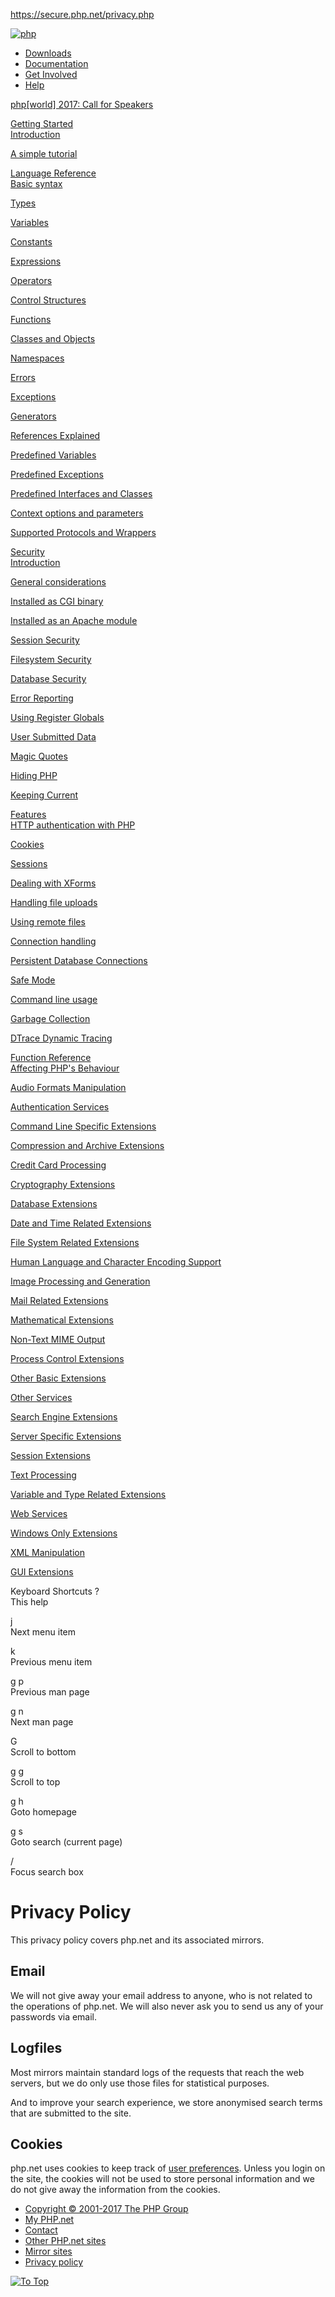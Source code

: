 https://secure.php.net/privacy.php

<a href="https://php.net/" class="brand"><img src="https://php.net/images/logos/php-logo.svg" alt="php" /></a>

-   [Downloads](https://php.net/downloads)
-   [Documentation](https://php.net/docs.php)
-   [Get Involved](https://php.net/get-involved)
-   [Help](https://php.net/support)

[php\[world\] 2017: Call for Speakers](https://php.net/conferences/index.php#id2017-05-16-1)

[Getting Started](https://php.net/manual/en/getting-started.php)  
[Introduction](https://php.net/manual/en/introduction.php)

[A simple tutorial](https://php.net/manual/en/tutorial.php)

[Language Reference](https://php.net/manual/en/langref.php)  
[Basic syntax](https://php.net/manual/en/language.basic-syntax.php)

[Types](https://php.net/manual/en/language.types.php)

[Variables](https://php.net/manual/en/language.variables.php)

[Constants](https://php.net/manual/en/language.constants.php)

[Expressions](https://php.net/manual/en/language.expressions.php)

[Operators](https://php.net/manual/en/language.operators.php)

[Control Structures](https://php.net/manual/en/language.control-structures.php)

[Functions](https://php.net/manual/en/language.functions.php)

[Classes and Objects](https://php.net/manual/en/language.oop5.php)

[Namespaces](https://php.net/manual/en/language.namespaces.php)

[Errors](https://php.net/manual/en/language.errors.php)

[Exceptions](https://php.net/manual/en/language.exceptions.php)

[Generators](https://php.net/manual/en/language.generators.php)

[References Explained](https://php.net/manual/en/language.references.php)

[Predefined Variables](https://php.net/manual/en/reserved.variables.php)

[Predefined Exceptions](https://php.net/manual/en/reserved.exceptions.php)

[Predefined Interfaces and Classes](https://php.net/manual/en/reserved.interfaces.php)

[Context options and parameters](https://php.net/manual/en/context.php)

[Supported Protocols and Wrappers](https://php.net/manual/en/wrappers.php)

<!-- -->

[Security](https://php.net/manual/en/security.php)  
[Introduction](https://php.net/manual/en/security.intro.php)

[General considerations](https://php.net/manual/en/security.general.php)

[Installed as CGI binary](https://php.net/manual/en/security.cgi-bin.php)

[Installed as an Apache module](https://php.net/manual/en/security.apache.php)

[Session Security](https://php.net/manual/en/security.sessions.php)

[Filesystem Security](https://php.net/manual/en/security.filesystem.php)

[Database Security](https://php.net/manual/en/security.database.php)

[Error Reporting](https://php.net/manual/en/security.errors.php)

[Using Register Globals](https://php.net/manual/en/security.globals.php)

[User Submitted Data](https://php.net/manual/en/security.variables.php)

[Magic Quotes](https://php.net/manual/en/security.magicquotes.php)

[Hiding PHP](https://php.net/manual/en/security.hiding.php)

[Keeping Current](https://php.net/manual/en/security.current.php)

[Features](https://php.net/manual/en/features.php)  
[HTTP authentication with PHP](https://php.net/manual/en/features.http-auth.php)

[Cookies](https://php.net/manual/en/features.cookies.php)

[Sessions](https://php.net/manual/en/features.sessions.php)

[Dealing with XForms](https://php.net/manual/en/features.xforms.php)

[Handling file uploads](https://php.net/manual/en/features.file-upload.php)

[Using remote files](https://php.net/manual/en/features.remote-files.php)

[Connection handling](https://php.net/manual/en/features.connection-handling.php)

[Persistent Database Connections](https://php.net/manual/en/features.persistent-connections.php)

[Safe Mode](https://php.net/manual/en/features.safe-mode.php)

[Command line usage](https://php.net/manual/en/features.commandline.php)

[Garbage Collection](https://php.net/manual/en/features.gc.php)

[DTrace Dynamic Tracing](https://php.net/manual/en/features.dtrace.php)

<!-- -->

[Function Reference](https://php.net/manual/en/funcref.php)  
[Affecting PHP's Behaviour](https://php.net/manual/en/refs.basic.php.php)

[Audio Formats Manipulation](https://php.net/manual/en/refs.utilspec.audio.php)

[Authentication Services](https://php.net/manual/en/refs.remote.auth.php)

[Command Line Specific Extensions](https://php.net/manual/en/refs.utilspec.cmdline.php)

[Compression and Archive Extensions](https://php.net/manual/en/refs.compression.php)

[Credit Card Processing](https://php.net/manual/en/refs.creditcard.php)

[Cryptography Extensions](https://php.net/manual/en/refs.crypto.php)

[Database Extensions](https://php.net/manual/en/refs.database.php)

[Date and Time Related Extensions](https://php.net/manual/en/refs.calendar.php)

[File System Related Extensions](https://php.net/manual/en/refs.fileprocess.file.php)

[Human Language and Character Encoding Support](https://php.net/manual/en/refs.international.php)

[Image Processing and Generation](https://php.net/manual/en/refs.utilspec.image.php)

[Mail Related Extensions](https://php.net/manual/en/refs.remote.mail.php)

[Mathematical Extensions](https://php.net/manual/en/refs.math.php)

[Non-Text MIME Output](https://php.net/manual/en/refs.utilspec.nontext.php)

[Process Control Extensions](https://php.net/manual/en/refs.fileprocess.process.php)

[Other Basic Extensions](https://php.net/manual/en/refs.basic.other.php)

[Other Services](https://php.net/manual/en/refs.remote.other.php)

[Search Engine Extensions](https://php.net/manual/en/refs.search.php)

[Server Specific Extensions](https://php.net/manual/en/refs.utilspec.server.php)

[Session Extensions](https://php.net/manual/en/refs.basic.session.php)

[Text Processing](https://php.net/manual/en/refs.basic.text.php)

[Variable and Type Related Extensions](https://php.net/manual/en/refs.basic.vartype.php)

[Web Services](https://php.net/manual/en/refs.webservice.php)

[Windows Only Extensions](https://php.net/manual/en/refs.utilspec.windows.php)

[XML Manipulation](https://php.net/manual/en/refs.xml.php)

[GUI Extensions](https://php.net/manual/en/refs.ui.php)

<!-- -->

Keyboard Shortcuts
?  
This help

j  
Next menu item

k  
Previous menu item

g p  
Previous man page

g n  
Next man page

G  
Scroll to bottom

g g  
Scroll to top

g h  
Goto homepage

g s  
Goto search
(current page)

/  
Focus search box

Privacy Policy
==============

This privacy policy covers php.net and its associated mirrors.

Email
-----

We will not give away your email address to anyone, who is not related to the operations of php.net. We will also never ask you to send us any of your passwords via email.

Logfiles
--------

Most mirrors maintain standard logs of the requests that reach the web servers, but we do only use those files for statistical purposes.

And to improve your search experience, we store anonymised search terms that are submitted to the site.

Cookies
-------

php.net uses cookies to keep track of [user preferences](https://php.net/my.php). Unless you login on the site, the cookies will not be used to store personal information and we do not give away the information from the cookies.

-   [Copyright © 2001-2017 The PHP Group](https://php.net/copyright.php)
-   [My PHP.net](https://php.net/my.php)
-   [Contact](https://php.net/contact.php)
-   [Other PHP.net sites](https://php.net/sites.php)
-   [Mirror sites](https://php.net/mirrors.php)
-   [Privacy policy](https://php.net/privacy.php)

<a href="https://php.net/privacy.php" id="toTop"><span id="toTopHover"></span><img src="https://php.net/images/to-top@2x.png" alt="To Top" /></a>
